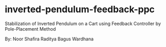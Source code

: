 # inverted-pendulum-feedback-ppc

Stabilization of Inverted Pendulum on a Cart using Feedback Controller by Pole-Placement Method

By:
Noor Shafira
Raditya Bagus Wardhana
